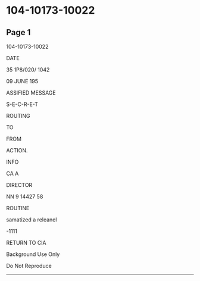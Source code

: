 # 104-10173-10022

## Page 1

104-10173-10022

DATE

35 1P8/020/ 1042

09 JUNE 195

ASSIFIED MESSAGE

S-E-C-R-E-T

ROUTING

TO

FROM

ACTION.

INFO

CA A

DIRECTOR

NN 9 14427 58

ROUTINE

samatized a releanel

-1111

RETURN TO CIA

Background Use Only

Do Not Reproduce

---

